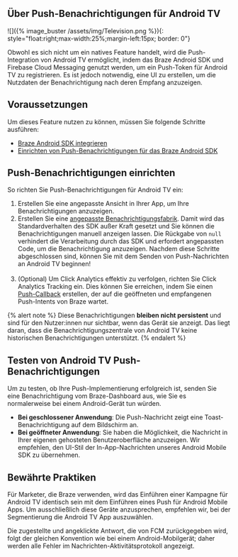 ## Über Push-Benachrichtigungen für Android TV

![]({% image_buster /assets/img/Television.png %}){: style="float:right;max-width:25%;margin-left:15px; border: 0"}

Obwohl es sich nicht um ein natives Feature handelt, wird die Push-Integration von Android TV ermöglicht, indem das Braze Android SDK und Firebase Cloud Messaging genutzt werden, um ein Push-Token für Android TV zu registrieren. Es ist jedoch notwendig, eine UI zu erstellen, um die Nutzdaten der Benachrichtigung nach deren Empfang anzuzeigen.

## Voraussetzungen

Um dieses Feature nutzen zu können, müssen Sie folgende Schritte ausführen:

- [Braze Android SDK integrieren]({{site.baseurl}}/developer_guide/sdk_integration/?sdktab=android)
- [Einrichten von Push-Benachrichtigungen für das Braze Android SDK]({{site.baseurl}}/developer_guide/platform_integration_guides/android/push_notifications/?tab=android)

## Push-Benachrichtigungen einrichten

So richten Sie Push-Benachrichtigungen für Android TV ein:

1. Erstellen Sie eine angepasste Ansicht in Ihrer App, um Ihre Benachrichtigungen anzuzeigen.
2. Erstellen Sie eine [angepasste Benachrichtigungsfabrik]({{site.baseurl}}/developer_guide/push_notifications/customization#customization-display). Damit wird das Standardverhalten des SDK außer Kraft gesetzt und Sie können die Benachrichtigungen manuell anzeigen lassen. Die Rückgabe von `null` verhindert die Verarbeitung durch das SDK und erfordert angepassten Code, um die Benachrichtigung anzuzeigen. Nachdem diese Schritte abgeschlossen sind, können Sie mit dem Senden von Push-Nachrichten an Android TV beginnen!<br><br>
3. (Optional) Um Click Analytics effektiv zu verfolgen, richten Sie Click Analytics Tracking ein. Dies können Sie erreichen, indem Sie einen [Push-Callback]({{site.baseurl}}/developer_guide/push_notifications/customization#push-callback) erstellen, der auf die geöffneten und empfangenen Push-Intents von Braze wartet.

{% alert note %}
Diese Benachrichtigungen **bleiben nicht persistent** und sind für den Nutzer:innen nur sichtbar, wenn das Gerät sie anzeigt. Das liegt daran, dass die Benachrichtigungszentrale von Android TV keine historischen Benachrichtigungen unterstützt.
{% endalert %} 

## Testen von Android TV Push-Benachrichtigungen

Um zu testen, ob Ihre Push-Implementierung erfolgreich ist, senden Sie eine Benachrichtigung vom Braze-Dashboard aus, wie Sie es normalerweise bei einem Android-Gerät tun würden.

- **Bei geschlossener Anwendung**: Die Push-Nachricht zeigt eine Toast-Benachrichtigung auf dem Bildschirm an.
- **Bei geöffneter Anwendung**: Sie haben die Möglichkeit, die Nachricht in Ihrer eigenen gehosteten Benutzeroberfläche anzuzeigen. Wir empfehlen, den UI-Stil der In-App-Nachrichten unseres Android Mobile SDK zu übernehmen.

## Bewährte Praktiken

Für Marketer, die Braze verwenden, wird das Einführen einer Kampagne für Android TV identisch sein mit dem Einführen eines Push für Android Mobile Apps. Um ausschließlich diese Geräte anzusprechen, empfehlen wir, bei der Segmentierung die Android TV App auszuwählen.

Die zugestellte und angeklickte Antwort, die von FCM zurückgegeben wird, folgt der gleichen Konvention wie bei einem Android-Mobilgerät; daher werden alle Fehler im Nachrichten-Aktivitätsprotokoll angezeigt.
